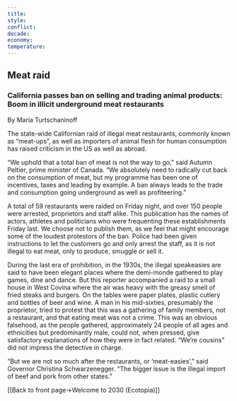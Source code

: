 ```yaml
---
title: 
style: 
conflict: 
decade: 
economy: 
temperature: 
---
```


## Meat raid


### California passes ban on selling and trading animal products: Boom in illicit underground meat restaurants

By Maria Turtschaninoff

The state-wide Californian raid of illegal meat restaurants, commonly known as “meat-ups”, as well as importers of animal flesh for human consumption has raised criticism in the US as well as abroad.

“We uphold that a total ban of meat is not the way to go,” said Autumn Peltier, prime minister of Canada. “We absolutely need to radically cut back on the consumption of meat, but my programme has been one of incentives, taxes and leading by example. A ban always leads to the trade and consumption going underground as well as profiteering.”

A total of 59 restaurants were raided on Friday night, and over 150 people were arrested, proprietors and staff alike. This publication has the names of actors, athletes and politicians who were frequenting these establishments Friday last. We choose not to publish them, as we feel that might encourage some of the loudest protestors of the ban. Police had been given instructions to let the customers go and only arrest the staff, as it is not illegal to eat meat, only to produce, smuggle or sell it.

During the last era of prohibition, in the 1930s, the illegal speakeasies are said to have been elegant places where the demi-monde gathered to play games, dine and dance. But this reporter accompanied a raid to a small house in West Covina where the air was heavy with the greasy smell of fried steaks and burgers. On the tables were paper plates, plastic cutlery and bottles of beer and wine. A man in his mid-sixties, presumably the proprietor, tried to protest that this was a gathering of family members, not a restaurant, and that eating meat was not a crime. This was an obvious falsehood, as the people gathered, approximately 24 people of all ages and ethnicities but predominantly male, could not, when pressed, give satisfactory explanations of how they were in fact related. “We’re cousins” did not impress the detective in charge.

“But we are not so much after the restaurants, or ‘meat-easies’,” said Governor Christina Schwarzenegger. “The bigger issue is the illegal import of beef and pork from other states.”

[[Back to front page->Welcome to 2030 (Ecotopia)]]
